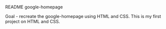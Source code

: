 README google-homepage

Goal - recreate the google-homepage using HTML and CSS. This is my first project on HTML and CSS.




